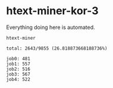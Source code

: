 # htext-miner-kor-3

Everything doing here is automated.

```
htext-miner

total: 2643/9855 (26.818873668188736%)

job0: 481
job1: 557
job2: 516
job3: 567
job4: 522
```